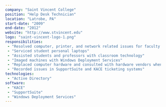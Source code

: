 ```yaml
---
company: "Saint Vincent College"
position: "Help Desk Technician"
location: "Latrobe, PA"
start-date: "2009"
end-date: "2012"
website: "http://www.stvincent.edu"
logo: "saint-vincent-logo-1.png"
responsibilities:
 - "Resolved computer, printer, and network related issues for faculty members"
 - "Serviced student personal laptops"
 - "Assisted students and professors with classroom technology"
 - "Imaged machines with Windows Deployment Services"
 - "Replaced computer hardware and consulted with hardware vendors when needed"
 - "Recorded issues in SupportSuite and KACE ticketing systems"
technologies:
 - "Active Directory"
software:
 - "KACE"
 - "SupportSuite"
 - "Windows Deployment Services"
---
```

